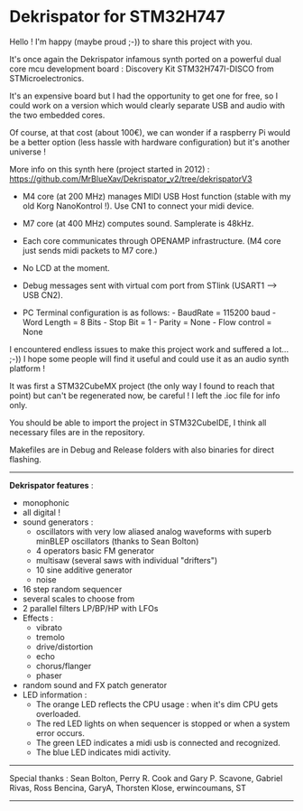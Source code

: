 Dekrispator for STM32H747
===========

Hello ! I'm happy (maybe proud ;-)) to share this project with you.

It's once again the Dekrispator infamous synth ported on a powerful dual core mcu development board : Discovery Kit STM32H747I-DISCO from STMicroelectronics.

It's an expensive board but I had the opportunity to get one for free, so I could work on a version which would clearly separate USB and audio with the two embedded cores. 

Of course, at that cost (about 100€), we can wonder if a raspberry Pi would be a better option (less hassle with hardware configuration) but it's another universe !

More info on this synth here (project started in 2012) : https://github.com/MrBlueXav/Dekrispator_v2/tree/dekrispatorV3

* M4 core (at 200 MHz) manages MIDI USB Host function (stable with my old Korg NanoKontrol !). Use CN1 to connect your midi device.

* M7 core (at 400 MHz) computes sound. Samplerate is 48kHz.

* Each core communicates through OPENAMP infrastructure. (M4 core just sends midi packets to M7 core.)

* No LCD at the moment.

* Debug messages sent with virtual com port from STlink (USART1 --> USB CN2).

- PC Terminal configuration is as follows:
      - BaudRate = 115200 baud
      - Word Length = 8 Bits
      - Stop Bit = 1
      - Parity = None
      - Flow control = None

I encountered endless issues to make this project work and suffered a lot... ;-)) I hope some people will find it useful and could use it as an audio synth platform !

It was first a STM32CubeMX project (the only way I found to reach that point) but can't be regenerated now, be careful ! I left the .ioc file for info only.

You should be able to import the project in STM32CubeIDE, I think all necessary files are in the repository.

Makefiles are in Debug and Release folders with also binaries for direct flashing.

- - - -

**Dekrispator features** :

 * monophonic
 * all digital !
 * sound generators :
   * oscillators with very low aliased analog waveforms with superb minBLEP oscillators (thanks to Sean Bolton)
   * 4 operators basic FM generator
   * multisaw (several saws with individual "drifters")
   * 10 sine additive generator
   * noise
 * 16 step random sequencer
 * several scales to choose from
 * 2 parallel filters LP/BP/HP with LFOs
 * Effects :
   * vibrato
   * tremolo
   * drive/distortion
   * echo
   * chorus/flanger
   * phaser
 * random sound and FX patch generator
 * LED information :
   * The orange LED reflects the CPU usage : when it's dim CPU gets overloaded.
   * The red LED lights on when sequencer is stopped or when a system error occurs.
   * The green LED indicates a midi usb is connected and recognized.
   * The blue LED indicates midi activity.

- - - -
Special thanks : Sean Bolton, Perry R. Cook and Gary P. Scavone, Gabriel Rivas, Ross Bencina, GaryA, Thorsten Klose, erwincoumans, ST

- - - - 

